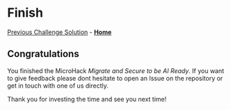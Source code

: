 # Finish

[Previous Challenge Solution](challenge-02.md) - **[Home](../Readme.md)**

## Congratulations

You finished the MicroHack *Migrate and Secure to be AI Ready*.
If you want to give feedback please dont hesitate to open an Issue on the repository or get in touch with one of us directly.

Thank you for investing the time and see you next time!

